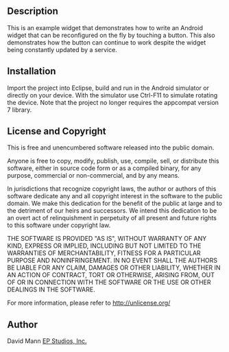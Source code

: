 ## Description
This is an example widget that demonstrates how to write an Android widget that can be reconfigured on the fly by touching a button.  This also demonstrates how the button can continue to work despite the widget being constantly updated by a service.

## Installation 
Import the project into Eclipse, build and run in the
Android simulator or directly on your device.  With the simulator use
Ctrl-F11 to simulate rotating the device. Note that the project no
longer requires the appcompat version 7 library.  

## License and Copyright 
This is free and unencumbered software released into the public domain.

Anyone is free to copy, modify, publish, use, compile, sell, or
distribute this software, either in source code form or as a compiled
binary, for any purpose, commercial or non-commercial, and by any
means.

In jurisdictions that recognize copyright laws, the author or authors
of this software dedicate any and all copyright interest in the
software to the public domain. We make this dedication for the benefit
of the public at large and to the detriment of our heirs and
successors. We intend this dedication to be an overt act of
relinquishment in perpetuity of all present and future rights to this
software under copyright law.

THE SOFTWARE IS PROVIDED "AS IS", WITHOUT WARRANTY OF ANY KIND,
EXPRESS OR IMPLIED, INCLUDING BUT NOT LIMITED TO THE WARRANTIES OF
MERCHANTABILITY, FITNESS FOR A PARTICULAR PURPOSE AND NONINFRINGEMENT.
IN NO EVENT SHALL THE AUTHORS BE LIABLE FOR ANY CLAIM, DAMAGES OR
OTHER LIABILITY, WHETHER IN AN ACTION OF CONTRACT, TORT OR OTHERWISE,
ARISING FROM, OUT OF OR IN CONNECTION WITH THE SOFTWARE OR THE USE OR
OTHER DEALINGS IN THE SOFTWARE.

For more information, please refer to <http://unlicense.org/>

## Author
David Mann
[EP Studios, Inc.](http://www.epstudiossoftware.com)
